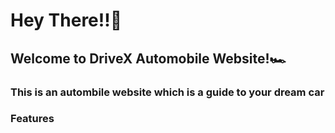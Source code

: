 <h1>Hey There!!🌝</h1>
<h2>Welcome to DriveX Automobile Website!🏎️</h2>
<h3>This is an autombile website which is a guide to your dream car</h3>

<h3>Features</h3>
